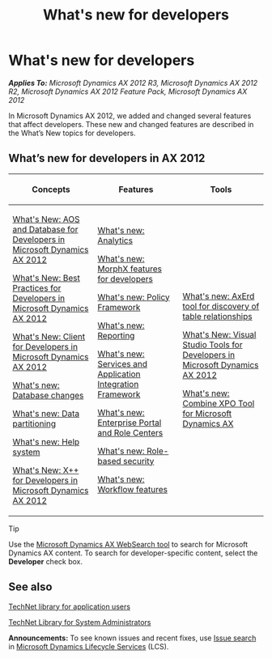 ﻿---
title: What's new for developers
TOCTitle: What's new for developers
ms:assetid: c70aeb77-8672-4165-94cf-43eec4d07efe
ms:mtpsurl: https://technet.microsoft.com/en-us/library/Dn527218(v=AX.60)
ms:contentKeyID: 59623347
ms.date: 04/18/2014
mtps_version: v=AX.60
---

# What's new for developers 


_**Applies To:** Microsoft Dynamics AX 2012 R3, Microsoft Dynamics AX 2012 R2, Microsoft Dynamics AX 2012 Feature Pack, Microsoft Dynamics AX 2012_

In Microsoft Dynamics AX 2012, we added and changed several features that affect developers. These new and changed features are described in the What’s New topics for developers.

## What’s new for developers in AX 2012

<table>
<colgroup>
<col style="width: 33%" />
<col style="width: 33%" />
<col style="width: 33%" />
</colgroup>
<thead>
<tr class="header">
<th><p>Concepts</p></th>
<th><p>Features</p></th>
<th><p>Tools</p></th>
</tr>
</thead>
<tbody>
<tr class="odd">
<td><p></p>
<p><a href="what-s-new-aos-and-database-for-developers-in-microsoft-dynamics-ax-2012.md">What's New: AOS and Database for Developers in Microsoft Dynamics AX 2012</a></p>
<p></p>
<p><a href="what-s-new-best-practices-for-developers-in-microsoft-dynamics-ax-2012.md">What's New: Best Practices for Developers in Microsoft Dynamics AX 2012</a></p>
<p></p>
<p><a href="what-s-new-client-for-developers-in-microsoft-dynamics-ax-2012.md">What's New: Client for Developers in Microsoft Dynamics AX 2012</a></p>
<p></p>
<p><a href="what-s-new-database-changes.md">What's new: Database changes</a></p>
<p></p>
<p><a href="what-s-new-data-partitioning.md">What's new: Data partitioning</a></p>
<p></p>
<p><a href="what-s-new-help-system.md">What's new: Help system</a></p>
<p></p>
<p><a href="what-s-new-x-for-developers-in-microsoft-dynamics-ax-2012.md">What's New: X++ for Developers in Microsoft Dynamics AX 2012</a></p></td>
<td><p><a href="what-s-new-analytics.md">What's new: Analytics</a></p>
<p></p>
<p><a href="what-s-new-morphx-features-for-developers.md">What's new: MorphX features for developers</a></p>
<p></p>
<p><a href="what-s-new-policy-framework.md">What's new: Policy Framework</a></p>
<p></p>
<p><a href="what-s-new-reporting.md">What's new: Reporting</a></p>
<p></p>
<p><a href="what-s-new-services-and-application-integration-framework.md">What's new: Services and Application Integration Framework</a></p>
<p></p>
<p><a href="what-s-new-enterprise-portal-and-role-centers.md">What's new: Enterprise Portal and Role Centers</a></p>
<p></p>
<p><a href="what-s-new-role-based-security.md">What's new: Role-based security</a></p>
<p></p>
<p><a href="what-s-new-workflow-features.md">What's new: Workflow features</a></p></td>
<td><p><a href="what-s-new-axerd-tool-for-discovery-of-table-relationships.md">What's new: AxErd tool for discovery of table relationships</a></p>
<p></p>
<p><a href="what-s-new-visual-studio-tools-for-developers-in-microsoft-dynamics-ax-2012.md">What's New: Visual Studio Tools for Developers in Microsoft Dynamics AX 2012</a></p>
<p></p>
<p><a href="what-s-new-combine-xpo-tool-for-microsoft-dynamics-ax.md">What's new: Combine XPO Tool for Microsoft Dynamics AX</a></p></td>
</tr>
</tbody>
</table>



> [!TIP]
> <P>Use the <A href="http://go.microsoft.com/fwlink/?linkid=194311%26orgi=whatsnew6">Microsoft Dynamics AX WebSearch tool</A> to search for Microsoft Dynamics AX content. To search for developer-specific content, select the <STRONG>Developer</STRONG> check box.</P>



## See also

[TechNet library for application users](http://go.microsoft.com/fwlink/?linkid=214391)

[TechNet Library for System Administrators](http://go.microsoft.com/fwlink/?linkid=214390)

  
**Announcements:** To see known issues and recent fixes, use [Issue search](http://go.microsoft.com/fwlink/?linkid=389258) in [Microsoft Dynamics Lifecycle Services](http://go.microsoft.com/fwlink/?linkid=306505) (LCS).


